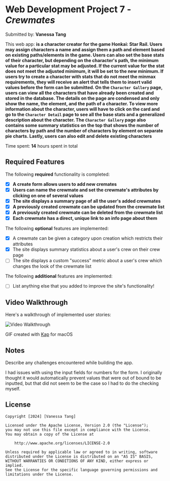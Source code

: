 # Web Development Project 7 - _Crewmates_

Submitted by: **Vanessa Tang**

This web app: **is a character creator for the game Honkai: Star Rail. Users may assign characters a name and assign them a path and element based on existing paths/elements in the game. Users can also set the base stats of their character, but depending on the character's path, the minimum value for a particular stat may be adjusted. If the current value for the stat does not meet the adjusted minimum, it will be set to the new minimum. If users try to create a character with stats that do not meet the minmax requirements, they will receive an alert that tells them to insert valid values before the form can be submitted. On the `Character Gallery` page, users can view all the characters that have already been created and stored in the database. The details on the page are condensed and only show the name, the element, and the path of a character. To view more information about the character, users will have to click on the card and go to the `Character Detail` page to see all the base stats and a generalized description about the character. The `Character Gallery` page also contains some summary statistics on the top that shows the number of characters by path and the number of characters by element on separate pie charts. Lastly, users can also edit and delete existing characters**

Time spent: **14** hours spent in total

## Required Features

The following **required** functionality is completed:

-   [x] **A create form allows users to add new cremates**
-   [x] **Users can name the crewmate and set the crewmate's attributes by clicking on one of several values**
-   [x] **The site displays a summary page of all the user's added crewmates**
-   [x] **A previously created crewmate can be updated from the crewmate list**
-   [x] **A previously created crewmate can be deleted from the crewmate list**
-   [x] **Each crewmate has a direct, unique link to an info page about them**

The following **optional** features are implemented:

-   [x] A crewmate can be given a category upon creation which restricts their attributes
-   [x] The site displays summary statistics about a user's crew on their crew page
-   [ ] The site displays a custom "success" metric about a user's crew which changes the look of the crewmate list

The following **additional** features are implemented:

-   [ ] List anything else that you added to improve the site's functionality!

## Video Walkthrough

Here's a walkthrough of implemented user stories:

<img src='walkthrough.gif' title='Video Walkthrough' width='' alt='Video Walkthrough' />

<!-- Replace this with whatever GIF tool you used! -->

GIF created with [Kap](https://getkap.co/) for macOS

<!-- Recommended tools:
[Kap](https://getkap.co/) for macOS
[ScreenToGif](https://www.screentogif.com/) for Windows
[peek](https://github.com/phw/peek) for Linux. -->

## Notes

Describe any challenges encountered while building the app.

I had issues with using the input fields for numbers for the form. I originally thought it would automatically prevent values that were out of bound to be inputted, but that did not seem to be the case so I had to do the checking myself.

## License

    Copyright [2024] [Vanessa Tang]

    Licensed under the Apache License, Version 2.0 (the "License");
    you may not use this file except in compliance with the License.
    You may obtain a copy of the License at

        http://www.apache.org/licenses/LICENSE-2.0

    Unless required by applicable law or agreed to in writing, software
    distributed under the License is distributed on an "AS IS" BASIS,
    WITHOUT WARRANTIES OR CONDITIONS OF ANY KIND, either express or implied.
    See the License for the specific language governing permissions and
    limitations under the License.
